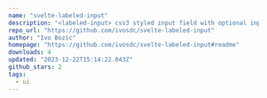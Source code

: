 ```yaml
---
name: "svelte-labeled-input"
description: "<labeled-input> css3 styled input field with optional input validation and error message. Web-component or svelte component"
repo_url: "https://github.com/ivosdc/svelte-labeled-input"
author: "Ivo Bozic"
homepage: "https://github.com/ivosdc/svelte-labeled-input#readme"
downloads: 4
updated: "2023-12-22T15:14:22.043Z"
github_stars: 2
tags: 
  - ui
---
```

